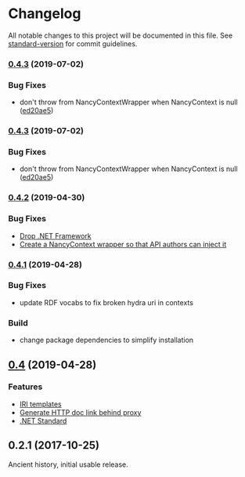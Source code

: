 # Changelog

All notable changes to this project will be documented in this file. See [standard-version](https://github.com/conventional-changelog/standard-version) for commit guidelines.

### [0.4.3](https://github.com/wikibus/Argolis/compare/v0.4.2...v0.4.3) (2019-07-02)


### Bug Fixes

* don't throw from NancyContextWrapper when NancyContext is null ([ed20ae5](https://github.com/wikibus/Argolis/commit/ed20ae5))



### [0.4.3](https://github.com/wikibus/Argolis/compare/v0.4.2...v0.4.3) (2019-07-02)


### Bug Fixes

* don't throw from NancyContextWrapper when NancyContext is null ([ed20ae5](https://github.com/wikibus/Argolis/commit/ed20ae5))



### [0.4.2](https://github.com/wikibus/Argolis/compare/v0.4.1...v0.4.2) (2019-04-30)

### Bug Fixes

* [Drop .NET Framework](https://github.com/wikibus/Argolis/pull/18)
* [Create a NancyContext wrapper so that API authors can inject it](https://github.com/wikibus/Argolis/pull/17)

### [0.4.1](https://github.com/wikibus/Argolis/compare/v0.4...v0.4.1) (2019-04-28)

### Bug Fixes

* update RDF vocabs to fix broken hydra uri in contexts

### Build

* change package dependencies to simplify installation

## [0.4](https://github.com/wikibus/Argolis/compare/v0.2.1...v0.4) (2019-04-28)

### Features

* [IRI templates](https://github.com/wikibus/Argolis/pull/10)
* [Generate HTTP doc link behind proxy](https://github.com/wikibus/Argolis/pull/14)
* [.NET Standard](https://github.com/wikibus/Argolis/pull/13)

## 0.2.1 (2017-10-25)

Ancient history, initial usable release.
 